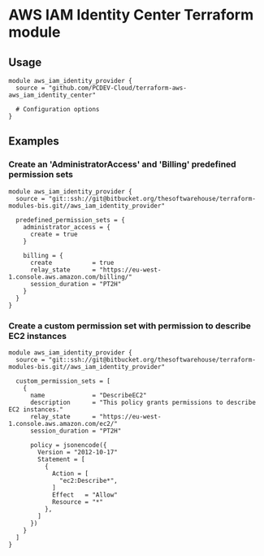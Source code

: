 # AWS IAM Identity Center Terraform module

## Usage

```hcl
module aws_iam_identity_provider {
  source = "github.com/PCDEV-Cloud/terraform-aws-aws_iam_identity_center"

  # Configuration options
}
```

## Examples
### Create an 'AdministratorAccess' and 'Billing' predefined permission sets
```hcl
module aws_iam_identity_provider {
  source = "git::ssh://git@bitbucket.org/thesoftwarehouse/terraform-modules-bis.git//aws_iam_identity_provider"

  predefined_permission_sets = {
    administrator_access = {
      create = true
    }

    billing = {
      create           = true
      relay_state      = "https://eu-west-1.console.aws.amazon.com/billing/"
      session_duration = "PT2H"
    }
  }
}
```

### Create a custom permission set with permission to describe EC2 instances
```hcl
module aws_iam_identity_provider {
  source = "git::ssh://git@bitbucket.org/thesoftwarehouse/terraform-modules-bis.git//aws_iam_identity_provider"

  custom_permission_sets = [
    {
      name             = "DescribeEC2"
      description      = "This policy grants permissions to describe EC2 instances."
      relay_state      = "https://eu-west-1.console.aws.amazon.com/ec2/"
      session_duration = "PT2H"

      policy = jsonencode({
        Version = "2012-10-17"
        Statement = [
          {
            Action = [
              "ec2:Describe*",
            ]
            Effect   = "Allow"
            Resource = "*"
          },
        ]
      })
    }
  ]
}
```